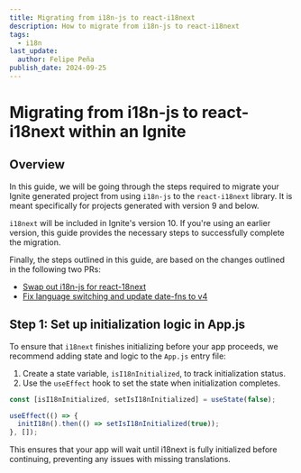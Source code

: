 ```yaml
---
title: Migrating from i18n-js to react-i18next
description: How to migrate from i18n-js to react-i18next
tags:
  - i18n
last_update:
  author: Felipe Peña
publish_date: 2024-09-25
---
```


# Migrating from i18n-js to react-i18next within an Ignite

## Overview

In this guide, we will be going through the steps required to migrate your Ignite generated project from using `i18n-js` to the `react-i18next` library. It is meant specifically for projects generated with version 9 and below.

`i18next` will be included in Ignite's version 10. If you're using an earlier version, this guide provides the necessary steps to successfully complete the migration.

Finally, the steps outlined in this guide, are based on the changes outlined in the following two PRs:
*  [Swap out i18n-js for react-18next](https://github.com/infinitered/ignite/pull/2770)
* [Fix language switching and update date-fns to v4](https://github.com/infinitered/ignite/pull/2778)

## Step 1: Set up initialization logic in App.js

To ensure that `i18next` finishes initializing before your app proceeds, we recommend adding state and logic to the `App.js` entry file:

1. Create a state variable, `isI18nInitialized`, to track initialization status.
2. Use the `useEffect` hook to set the state when initialization completes.

```js
const [isI18nInitialized, setIsI18nInitialized] = useState(false);

useEffect(() => {
  initI18n().then(() => setIsI18nInitialized(true));
}, []);
```

This ensures that your app will wait until i18next is fully initialized before continuing, preventing any issues with missing translations.

